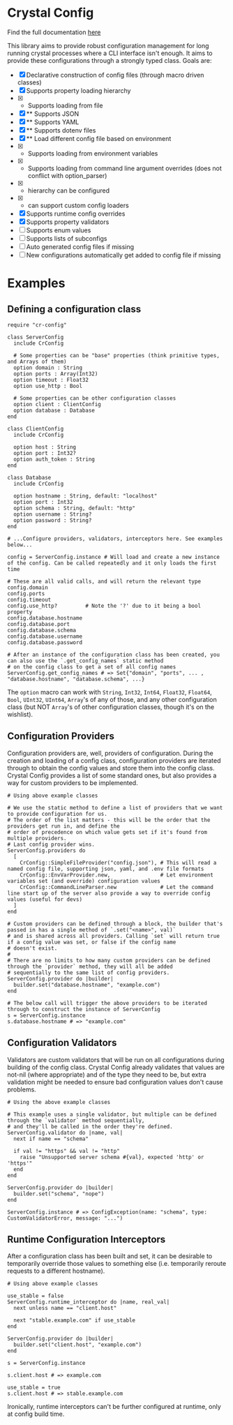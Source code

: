 # Crystal Config
Find the full documentation [here](http://troy.sornson.io/cr-config/#examples)

This library aims to provide robust configuration management for long running crystal processes
where a CLI interface isn't enough. It aims to provide these configurations through a strongly
typed class. Goals are:

- [X] Declarative construction of config files (through macro driven classes)
- [X] Supports property loading hierarchy
- [X] * Supports loading from file
- [X] ** Supports JSON
- [X] ** Supports YAML
- [X] ** Supports dotenv files
- [X] ** Load different config file based on environment
- [X] * Supports loading from environment variables
- [X] * Supports loading from command line argument overrides (does not conflict with option_parser)
- [X] * hierarchy can be configured
- [X] * can support custom config loaders
- [X] Supports runtime config overrides
- [X] Supports property validators
- [ ] Supports enum values
- [ ] Supports lists of subconfigs
- [ ] Auto generated config files if missing
- [ ] New configurations automatically get added to config file if missing

# Examples

## Defining a configuration class

```crystal
require "cr-config"

class ServerConfig
  include CrConfig

  # Some properties can be "base" properties (think primitive types, and Arrays of them)
  option domain : String
  option ports : Array(Int32)
  option timeout : Float32
  option use_http : Bool

  # Some properties can be other configuration classes
  option client : ClientConfig
  option database : Database
end

class ClientConfig
  include CrConfig

  option host : String
  option port : Int32?
  option auth_token : String
end

class Database
  include CrConfig

  option hostname : String, default: "localhost"
  option port : Int32
  option schema : String, default: "http"
  option username : String?
  option password : String?
end

# ...Configure providers, validators, interceptors here. See examples below...

config = ServerConfig.instance # Will load and create a new instance of the config. Can be called repeatedly and it only loads the first time

# These are all valid calls, and will return the relevant type
config.domain
config.ports
config.timeout
config.use_http?         # Note the '?' due to it being a bool property
config.database.hostname
config.database.port
config.database.schema
config.database.username
config.database.password

# After an instance of the configuration class has been created, you can also use the `.get_config_names` static method
# on the config class to get a set of all config names
ServerConfig.get_config_names # => Set{"domain", "ports", ... , "database.hostname", "database.schema", ...}
```

The `option` macro can work with `String`, `Int32`, `Int64`, `Float32`, `Float64`, `Bool`, `UInt32`, `UInt64`, `Array`'s of any
of those, and any other configuration class (but NOT `Array`'s of other configuration classes, though it's on the wishlist).

## Configuration Providers
Configuration providers are, well, providers of configuration. During the creation and loading of a config class,
configuration providers are iterated through to obtain the config values and store them into the config class.
Crystal Config provides a list of some standard ones, but also provides a way for custom providers to be implemented.

```crystal
# Using above example classes

# We use the static method to define a list of providers that we want to provide configuration for us.
# The order of the list matters - this will be the order that the providers get run in, and define the
# order of precedence on which value gets set if it's found from multiple providers.
# Last config provider wins.
ServerConfig.providers do
  [
    CrConfig::SimpleFileProvider("config.json"), # This will read a named config file, supporting json, yaml, and .env file formats
    CrConfig::EnvVarProvider.new,                # Let environment variables set (and override) configuration values
    CrConfig::CommandLineParser.new              # Let the command line start up of the server also provide a way to override config values (useful for devs)
  ]
end

# Custom providers can be defined through a block, the builder that's passed in has a single method of `.set("<name>", val)`
# and is shared across all providers. Calling `set` will return true if a config value was set, or false if the config name
# doesn't exist.
#
# There are no limits to how many custom providers can be defined through the `provider` method, they will all be added
# sequentially to the same list of config providers.
ServerConfig.provider do |builder|
  builder.set("database.hostname", "example.com")
end

# The below call will trigger the above providers to be iterated through to construct the instance of ServerConfig
s = ServerConfig.instance
s.database.hostname # => "example.com"

```

## Configuration Validators
Validators are custom validators that will be run on all configurations during building of the config class. Crystal
Config already validates that values are not-nil (where appropriate) and of the type they need to be, but extra
validation might be needed to ensure bad configuration values don't cause problems.

```crystal
# Using the above example classes

# This example uses a single validator, but multiple can be defined through the `validator` method sequentially,
# and they'll be called in the order they're defined.
ServerConfig.validator do |name, val|
  next if name == "schema"

  if val != "https" && val != "http"
    raise "Unsupported server schema #{val}, expected 'http' or 'https'"
  end
end

ServerConfig.provider do |builder|
  builder.set("schema", "nope")
end

ServerConfig.instance # => ConfigException(name: "schema", type: CustomValidatorError, message: "...")

```

## Runtime Configuration Interceptors
After a configuration class has been built and set, it can be desirable to temporarily override those values
to something else (i.e. temporarily reroute requests to a different hostname).

```crystal
# Using above example classes

use_stable = false
ServerConfig.runtime_interceptor do |name, real_val|
  next unless name == "client.host"

  next "stable.example.com" if use_stable
end

ServerConfig.provider do |builder|
  builder.set("client.host", "example.com")
end

s = ServerConfig.instance

s.client.host # => example.com

use_stable = true
s.client.host # => stable.example.com
```

Ironically, runtime interceptors can't be further configured at runtime, only at config build time.
